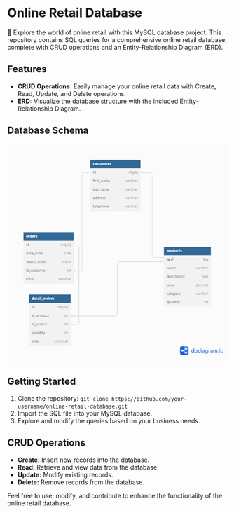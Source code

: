 # Online Retail Database

🛒 Explore the world of online retail with this MySQL database project. This repository contains SQL queries for a comprehensive online retail database, complete with CRUD operations and an Entity-Relationship Diagram (ERD).

## Features

- **CRUD Operations:** Easily manage your online retail data with Create, Read, Update, and Delete operations.
- **ERD:** Visualize the database structure with the included Entity-Relationship Diagram.

## Database Schema

![ERD](ERD.png)

## Getting Started

1. Clone the repository: `git clone https://github.com/your-username/online-retail-database.git`
2. Import the SQL file into your MySQL database.
3. Explore and modify the queries based on your business needs.

## CRUD Operations

- **Create:** Insert new records into the database.
- **Read:** Retrieve and view data from the database.
- **Update:** Modify existing records.
- **Delete:** Remove records from the database.

Feel free to use, modify, and contribute to enhance the functionality of the online retail database.


